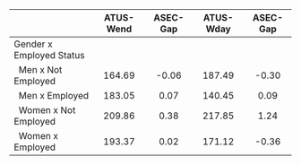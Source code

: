 
|                      |    ATUS-Wend |     ASEC-Gap |    ATUS-Wday |     ASEC-Gap |
| -------------------- | :----------: | :----------: | :----------: | :----------: |
| Gender x Employed Status |              |              |              |              |
| &nbsp;&nbsp;Men x Not Employed |       164.69 |        -0.06 |       187.49 |        -0.30 |
| &nbsp;&nbsp;Men x Employed |       183.05 |         0.07 |       140.45 |         0.09 |
| &nbsp;&nbsp;Women x Not Employed |       209.86 |         0.38 |       217.85 |         1.24 |
| &nbsp;&nbsp;Women x Employed |       193.37 |         0.02 |       171.12 |        -0.36 |

